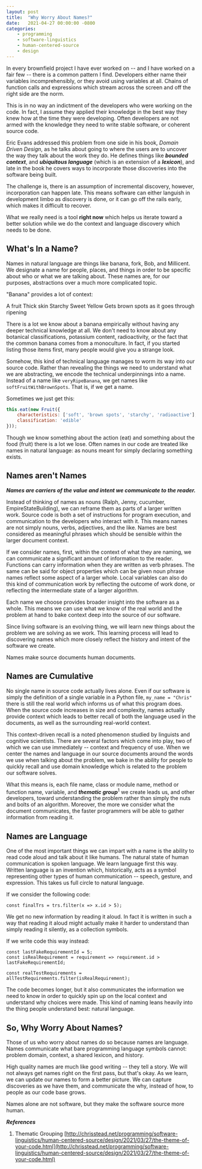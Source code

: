 ```yaml
---
layout: post
title:  "Why Worry About Names?"
date:   2021-04-27 00:00:00 -0800
categories:
    - programming
    - software-linguistics
    - human-centered-source
    - design
---
```

In every brownfield project I have ever worked on -- and I have worked on a fair few -- there is a common pattern I find. Developers either name their variables incomprehensibly, or they avoid using variables at all. Chains of function calls and expressions which stream across the screen and off the right side are the norm.

This is in no way an indictment of the developers who were working on the code. In fact, I assume they applied their knowledge in the best way they knew how at the time they were developing. Often developers are not armed with the knowledge they need to write stable software, or coherent source code.

Eric Evans addressed this problem from one side in his book, _Domain Driven Design_, as he talks about going to where the users are to uncover the way they talk about the work they do. He defines things like **_bounded context_**, and **_ubiquitous language_** (which is an extension of a **_lexicon_**), and late in the book he covers ways to incorporate those discoveries into the software being built.

The challenge is, there is an assumption of incremental discovery, however, incorporation can happen late. This means software can either languish in development limbo as discovery is done, or it can go off the rails early, which makes it difficult to recover.

What we really need is a tool **right now** which helps us iterate toward a better solution while we do the context and language discovery which needs to be done.<!--more-->

## What's In a Name? ##

Names in natural language are things like banana, fork, Bob, and Millicent. We designate a name for people, places, and things in order to be specific about who or what we are talking about. These names are, for our purposes, abstractions over a much more complicated topic.

"Banana" provides a lot of context:

A fruit
Thick skin
Starchy
Sweet
Yellow
Gets brown spots as it goes through ripening

There is a lot we know about a banana empirically without having any deeper technical knowledge at all. We don't need to know about any botanical classifications, potassium content, radioactivity, or the fact that the common banana comes from a monoculture. In fact, if you started listing those items first, many people would give you a strange look.

Somehow, this kind of technical language manages to worm its way into our source code. Rather than revealing the things we need to understand what we are abstracting, we encode the technical underpinnings into a name. Instead of a name like `veryRipeBanana`, we get names like `softFruitWithBrownSpots`. That is, if we get a name.

Sometimes we just get this:

```javascript
this.eat(new Fruit({
    characteristics: ['soft', 'brown spots', 'starchy', 'radioactive'],
    classification: 'edible'
}));
```

Though we know something about the action (eat) and something about the food (fruit) there is a lot we lose. Often names in our code are treated like names in natural language: as nouns meant for simply declaring something exists.

## Names aren't Names ##

**_Names are carriers of the value and intent we communicate to the reader._**

Instead of thinking of names as nouns (Ralph, Jenny, cucumber, EmpireStateBuilding), we can reframe them as parts of a larger written work. Source code is both a set of instructions for program execution, and communication to the developers who interact with it. This means names are not simply nouns, verbs, adjectives, and the like. Names are best considered as meaningful phrases which should be sensible within the larger document context.

If we consider names, first, within the context of what they are naming, we can communicate a significant amount of information to the reader. Functions can carry information when they are written as verb phrases. The same can be said for object properties which can be given noun phrase names reflect some aspect of a larger whole. Local variables can also do this kind of communication work by reflecting the outcome of work done, or reflecting the intermediate state of a larger algorithm.

Each name we choose provides broader insight into the software as a whole. This means we can use what we know of the real world and the problem at hand to bake context deep into the source of our software.

Since living software is an evolving thing, we will learn new things about the problem we are solving as we work. This learning process will lead to discovering names which more closely reflect the history and intent of the software we create.

Names make source documents human documents.

## Names are Cumulative ##

No single name in source code actually lives alone. Even if our software is simply the definition of a single variable in a Python file, `my_name = "Chris"` there is still the real world which informs us of what this program does. When the source code increases in size and complexity, names actually provide context which leads to better recall of both the language used in the documents, as well as the surrounding real-world context.

This context-driven recall is a noted phenomenon studied by linguists and cognitive scientists. There are several factors which come into play, two of which we can use immediately -- context and frequency of use. When we center the names and language in our source documents around the words we use when talking about the problem, we bake in the ability for people to quickly recall and use domain knowledge which is related to the problem our software solves.

What this means is, each file name, class or module name, method or function name, variable, and **_thematic group_**<sup>1</sup> we create leads us, and other developers, toward understanding the problem rather than simply the nuts and bolts of an algorithm. Moreover, the more we consider what the document communicates, the faster programmers will be able to gather information from reading it.

## Names are Language ##

One of the most important things we can impart with a name is the ability to read code aloud and talk about it like humans. The natural state of human communication is spoken language. We learn language first this way. Written language is an invention which, historically, acts as a symbol representing other types of human communication -- speech, gesture, and expression. This takes us full circle to natural language.

If we consider the following code:

```
const finalTrs = trs.filter(x => x.id > 5);
```

We get no new information by reading it aloud. In fact it is written in such a way that reading it aloud might actually make it harder to understand than simply reading it silently, as a collection symbols.

If we write code this way instead:

```
const lastFakeRequirementId = 5;
const isRealRequirement = requirement => requirement.id > lastFakeRequirementId;

const realTestRequirements = allTestRequirements.filter(isRealRequirement);
```

The code becomes longer, but it also communicates the information we need to know in order to quickly spin up on the local context and understand why choices were made. This kind of naming leans heavily into the thing people understand best: natural language.

## So, Why Worry About Names? ##

Those of us who worry about names do so because names are language. Names communicate what bare programming language symbols cannot: problem domain, context, a shared lexicon, and history.

High quality names are much like good writing -- they tell a story. We will not always get names right on the first pass, but that's okay. As we learn, we can update our names to form a better picture. We can capture discoveries as we have them, and communicate the why, instead of how, to people as our code base grows.

Names alone are not software, but they make the software source more human.

**_References_**

1. Thematic Grouping [http://chrisstead.net/programming/software-linguistics/human-centered-source/design/2021/03/27/the-theme-of-your-code.html](http://chrisstead.net/programming/software-linguistics/human-centered-source/design/2021/03/27/the-theme-of-your-code.html)
